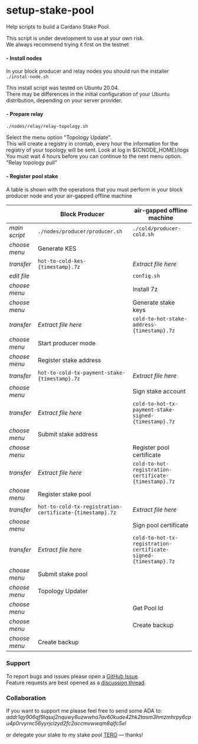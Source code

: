 # setup-stake-pool

Help scripts to build a Cardano Stake Pool.

 This script is under development to use at your own risk.  
 We always recommend trying it first on the testnet

#### - Install nodes

In your block producer and relay nodes you should run the installer
`./instal-node.sh`

 This install script was tested on Ubuntu 20.04.  
 There may be differences in the initial configuration of your Ubuntu distribution, depending on your server provider.

#### - Prepare relay

`./nodes/relay/relay-topology.sh`

Select the menu option "Topology Update".  
This will create a registry in crontab, every hour the information for the registry of your topology will be sent. Look at log in ${CNODE_HOME}/logs  
You must wait 4 hours before you can continue to the next menu option. "Relay topology pull"  

#### - Register pool stake

A table is shown with the operations that you must perform in your block producer node and your air-gapped offline machine

|  | Block Producer  | air-gapped offline machine |
|---|---|---|
| *main script* | `./nodes/producer/producer.sh` | `./cold/producer-cold.sh`  |
| *choose menu*    | Generate KES  |   |
| *transfer*    | `hot-to-cold-kes-{timestamp}.7z` | *Extract file here*  |
| *edit file*   |   | `config.sh`  |
| *choose menu*    |   | Install 7z  |
| *choose menu*    |   | Generate stake keys  |
| *transfer*    | *Extract file here* | `cold-to-hot-stake-address-{timestamp}.7z`  |
| *choose menu* | Start producer mode | |
| *choose menu* | Register stake address | |
| *transfer*    | `hot-to-cold-tx-payment-stake-{timestamp}.7z` | *Extract file here*  |
| *choose menu*    |   | Sign stake account  |
| *transfer*    | *Extract file here* | `cold-to-hot-tx-payment-stake-signed-{timestamp}.7z`  |
| *choose menu*    | Submit stake address  |   |
| *choose menu*    |   | Register pool certificate |
| *transfer*    | *Extract file here* | `cold-to-hot-registration-certificate-{timestamp}.7z`  |
| *choose menu*    | Register stake pool  |   |
| *transfer*    | `hot-to-cold-tx-registration-certificate-{timestamp}.7z` | *Extract file here*  |
| *choose menu*    |   | Sign pool certificate |
| *transfer*    | *Extract file here* | `cold-to-hot-tx-registration-certificate-signed-{timestamp}.7z`  |
| *choose menu*    | Submit stake pool |   |
| *choose menu*    | Topology Updater |   |
| *choose menu*    |   | Get Pool Id |
| *choose menu*    |   | Create backup |
| *choose menu*    | Create backup  |  |

### Support

To report bugs and issues please open a [GitHub Issue](https://github.com/terostakepool/setup-stake-pool/issues).  
Feature requests are best opened as a [discussion thread](https://github.com/terostakepool/setup-stake-pool/discussions).

### Collaboration

If you want to support me please feel free to send some ADA to:  
*addr1qy906qf9lqsxj2nquwy6uzwwha7av60kude42hk2tasm3hmzmhrpy6cpu4p0rvyrnc56yyrjclzyd2fc2accmvwwqm8qlfc5el*

or delegate your stake to my stake pool [TERO](https://adapools.org/pool/07175f6efa70645146007138a4fdd00b9e8db2a73baecdd704ebccfd) — thanks!
